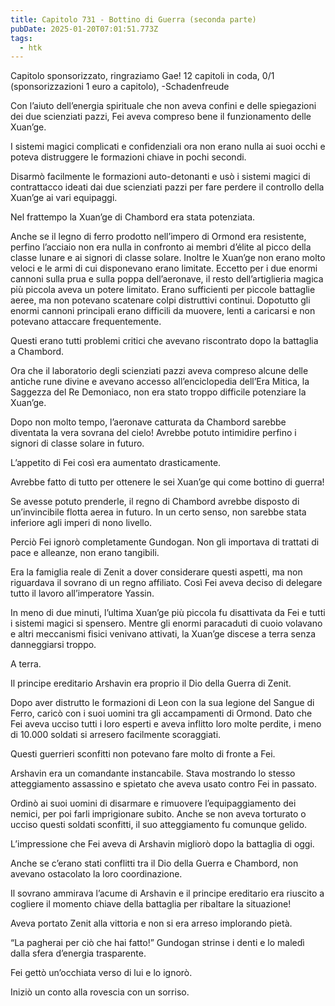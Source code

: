 ```yaml
---
title: Capitolo 731 - Bottino di Guerra (seconda parte)
pubDate: 2025-01-20T07:01:51.773Z
tags:
  - htk
---
```


Capitolo sponsorizzato, ringraziamo Gae!
12 capitoli in coda, 0/1 (sponsorizzazioni 1 euro a capitolo),
-Schadenfreude

Con l’aiuto dell’energia spirituale che non aveva confini e delle spiegazioni dei due scienziati pazzi, Fei aveva compreso bene il funzionamento delle Xuan’ge.

I sistemi magici complicati e confidenziali ora non erano nulla ai suoi occhi e poteva distruggere le formazioni chiave in pochi secondi.

Disarmò facilmente le formazioni auto-detonanti e usò i sistemi magici di contrattacco ideati dai due scienziati pazzi per fare perdere il controllo della Xuan’ge ai vari equipaggi.

Nel frattempo la Xuan’ge di Chambord era stata potenziata.

Anche se il legno di ferro prodotto nell’impero di Ormond era resistente, perfino l’acciaio non era nulla in confronto ai membri d’élite al picco della classe lunare e ai signori di classe solare. Inoltre le Xuan’ge non erano molto veloci e le armi di cui disponevano erano limitate. Eccetto per i due enormi cannoni sulla prua e sulla poppa dell’aeronave, il resto dell’artiglieria magica più piccola aveva un potere limitato.
Erano sufficienti per piccole battaglie aeree, ma non potevano scatenare colpi distruttivi continui. Dopotutto gli enormi cannoni principali erano difficili da muovere, lenti a caricarsi e non potevano attaccare frequentemente.

Questi erano tutti problemi critici che avevano riscontrato dopo la battaglia a Chambord.

Ora che il laboratorio degli scienziati pazzi aveva compreso alcune delle antiche rune divine e avevano accesso all’enciclopedia dell’Era Mitica, la Saggezza del Re Demoniaco, non era stato troppo difficile potenziare la Xuan’ge.

Dopo non molto tempo, l’aeronave catturata da Chambord sarebbe diventata la vera sovrana del cielo! Avrebbe potuto intimidire perfino i signori di classe solare in futuro.

L’appetito di Fei così era aumentato drasticamente.

Avrebbe fatto di tutto per ottenere le sei Xuan’ge qui come bottino di guerra!

Se avesse potuto prenderle, il regno di Chambord avrebbe disposto di un’invincibile flotta aerea in futuro. In un certo senso, non sarebbe stata inferiore agli imperi di nono livello.

Perciò Fei ignorò completamente Gundogan. Non gli importava di trattati di pace e alleanze, non erano tangibili.

Era la famiglia reale di Zenit a dover considerare questi aspetti, ma non riguardava il sovrano di un regno affiliato. Così Fei aveva deciso di delegare tutto il lavoro all’imperatore Yassin.

In meno di due minuti, l’ultima Xuan’ge più piccola fu disattivata da Fei e tutti i sistemi magici si spensero. Mentre gli enormi paracaduti di cuoio volavano e altri meccanismi fisici venivano attivati, la Xuan’ge discese a terra senza danneggiarsi troppo.

A terra.

Il principe ereditario Arshavin era proprio il Dio della Guerra di Zenit.

Dopo aver distrutto le formazioni di Leon con la sua legione del Sangue di Ferro, caricò con i suoi uomini tra gli accampamenti di Ormond. Dato che Fei aveva ucciso tutti i loro esperti e aveva inflitto loro molte perdite, i meno di 10.000 soldati si arresero facilmente scoraggiati.

Questi guerrieri sconfitti non potevano fare molto di fronte a Fei.

Arshavin era un comandante instancabile. Stava mostrando lo stesso atteggiamento assassino e spietato che aveva usato contro Fei in passato.

Ordinò ai suoi uomini di disarmare e rimuovere l’equipaggiamento dei nemici, per poi farli imprigionare subito. Anche se non aveva torturato o ucciso questi soldati sconfitti, il suo atteggiamento fu comunque gelido.

L’impressione che Fei aveva di Arshavin migliorò dopo la battaglia di oggi.

Anche se c’erano stati conflitti tra il Dio della Guerra e Chambord, non avevano ostacolato la loro coordinazione.

Il sovrano ammirava l’acume di Arshavin e il principe ereditario era riuscito a cogliere il momento chiave della battaglia per ribaltare la situazione!

Aveva portato Zenit alla vittoria e non si era arreso implorando pietà.

“La pagherai per ciò che hai fatto!” Gundogan strinse i denti e lo maledì dalla sfera d’energia trasparente.

Fei gettò un’occhiata verso di lui e lo ignorò.

Iniziò un conto alla rovescia con un sorriso.
